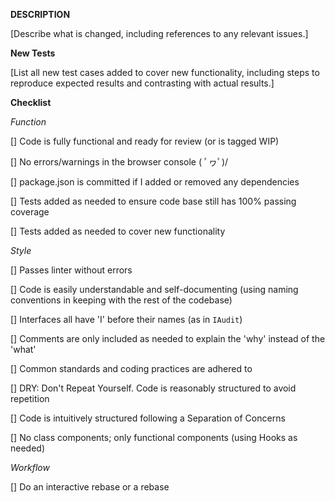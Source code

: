 **DESCRIPTION**

[Describe what is changed, including references to any relevant issues.]

**New Tests**

[List all new test cases added to cover new functionality, including steps to reproduce expected results and contrasting with actual results.]

**Checklist**

*Function*

[] Code is fully functional and ready for review (or is tagged WIP)

[] No errors/warnings in the browser console ( ﾟヮﾟ)/

[] package.json is committed if I added or removed any dependencies

[] Tests added as needed to ensure code base still has 100% passing coverage

[] Tests added as needed to cover new functionality

*Style*

[] Passes linter without errors

[] Code is easily understandable and self-documenting (using naming conventions in keeping with the rest of the codebase)

[] Interfaces all have 'I' before their names (as in `IAudit`)

[] Comments are only included as needed to explain the 'why' instead of the 'what'

[] Common standards and coding practices are adhered to

[] DRY: Don't Repeat Yourself. Code is reasonably structured to avoid repetition

[] Code is intuitively structured following a Separation of Concerns

[] No class components; only functional components (using Hooks as needed)

*Workflow*

[] Do an interactive rebase or a rebase 